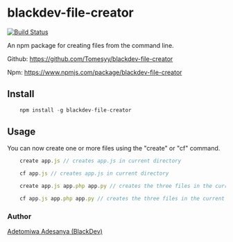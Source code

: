 # blackdev-file-creator

[![Build Status](https://travis-ci.com/Tomesyy/blackdev-file-creator.svg?branch=master)](https://travis-ci.com/Tomesyy/file-maker)


An npm package for creating files from the command line.

Github: https://github.com/Tomesyy/blackdev-file-creator

Npm: https://www.npmjs.com/package/blackdev-file-creator


## Install

```javascript
    npm install -g blackdev-file-creator
```

## Usage

You can now create one or more files using the "create" or "cf" command.


```javascript
    create app.js // creates app.js in current directory

    cf app.js // creates app.js in current directory

    create app.js app.php app.py // creates the three files in the current directory

    cf app.js app.php app.py // creates the three files in the current directory

```


### Author
[Adetomiwa Adesanya (BlackDev)](https://twitter.com/adesanyaadetomiwaa)